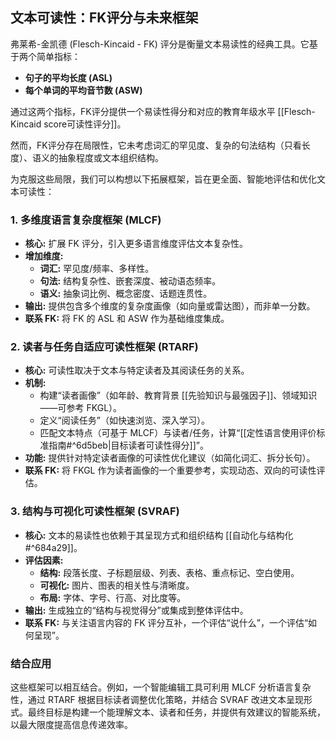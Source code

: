 ## 文本可读性：FK评分与未来框架

弗莱希-金凯德 (Flesch-Kincaid - FK) 评分是衡量文本易读性的经典工具。它基于两个简单指标：
*   **句子的平均长度 (ASL)**
*   **每个单词的平均音节数 (ASW)**

通过这两个指标，FK评分提供一个易读性得分和对应的教育年级水平 [[Flesch-Kincaid score可读性评分]]。

然而，FK评分存在局限性，它未考虑词汇的罕见度、复杂的句法结构（只看长度）、语义的抽象程度或文本组织结构。

为克服这些局限，我们可以构想以下拓展框架，旨在更全面、智能地评估和优化文本可读性：

### 1. 多维度语言复杂度框架 (MLCF)

*   **核心:** 扩展 FK 评分，引入更多语言维度评估文本复杂性。
*   **增加维度:**
    *   **词汇:** 罕见度/频率、多样性。
    *   **句法:** 结构复杂性、嵌套深度、被动语态频率。
    *   **语义:** 抽象词比例、概念密度、话题连贯性。
*   **输出:** 提供包含多个维度的复杂度画像（如向量或雷达图），而非单一分数。
*   **联系 FK:** 将 FK 的 ASL 和 ASW 作为基础维度集成。

### 2. 读者与任务自适应可读性框架 (RTARF)

*   **核心:** 可读性取决于文本与特定读者及其阅读任务的关系。
*   **机制:**
    *   构建“读者画像”（如年龄、教育背景 [[先验知识与最强因子]]、领域知识——可参考 FKGL）。
    *   定义“阅读任务”（如快速浏览、深入学习）。
    *   匹配文本特点（可基于 MLCF）与读者/任务，计算“[[定性语言使用评价标准指南#^6d5beb|目标读者可读性得分]]”。
*   **功能:** 提供针对特定读者画像的可读性优化建议（如简化词汇、拆分长句）。
*   **联系 FK:** 将 FKGL 作为读者画像的一个重要参考，实现动态、双向的可读性评估。

### 3. 结构与可视化可读性框架 (SVRAF)

*   **核心:** 文本的易读性也依赖于其呈现方式和组织结构 [[自动化与结构化#^684a29]]。
*   **评估因素:**
    *   **结构:** 段落长度、子标题层级、列表、表格、重点标记、空白使用。
    *   **可视化:** 图片、图表的相关性与清晰度。
    *   **布局:** 字体、字号、行高、对比度等。
*   **输出:** 生成独立的“结构与视觉得分”或集成到整体评估中。
*   **联系 FK:** 与关注语言内容的 FK 评分互补，一个评估“说什么”，一个评估“如何呈现”。

### 结合应用

这些框架可以相互结合。例如，一个智能编辑工具可利用 MLCF 分析语言复杂性，通过 RTARF 根据目标读者调整优化策略，并结合 SVRAF 改进文本呈现形式。最终目标是构建一个能理解文本、读者和任务，并提供有效建议的智能系统，以最大限度提高信息传递效率。